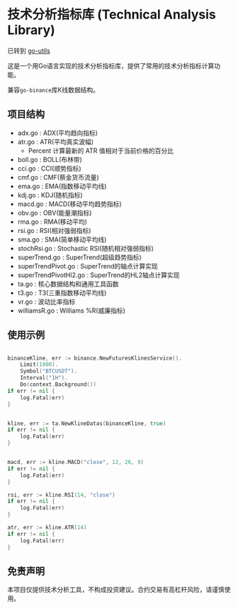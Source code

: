 # 技术分析指标库 (Technical Analysis Library)

已转到 [go-utils](https://github.com/phrynus/go-utils)

这是一个用Go语言实现的技术分析指标库，提供了常用的技术分析指标计算功能。

兼容`go-binance`库K线数据结构。

## 项目结构

- adx.go : ADX(平均趋向指标)
- atr.go : ATR(平均真实波幅)
  - Percent 计算最新的 ATR 值相对于当前价格的百分比
- boll.go : BOLL(布林带)
- cci.go : CCI(顺势指标)
- cmf.go : CMF(蔡金货币流量)
- ema.go : EMA(指数移动平均线)
- kdj.go : KDJ(随机指标)
- macd.go : MACD(移动平均趋势指标)
- obv.go : OBV(能量潮指标)
- rma.go : RMA(移动平均)
- rsi.go : RSI(相对强弱指标)
- sma.go : SMA(简单移动平均线)
- stochRsi.go : Stochastic RSI(随机相对强弱指标)
- superTrend.go : SuperTrend(超级趋势指标)
- superTrendPivot.go : SuperTrend的轴点计算实现
- superTrendPivotHl2.go : SuperTrend的HL2轴点计算实现
- ta.go : 核心数据结构和通用工具函数
- t3.go : T3(三重指数移动平均线)
- vr.go : 波动比率指标
- williamsR.go : Williams %R(威廉指标)

## 使用示例

```go

binanceKline, err := binance.NewFuturesKlinesService().  
    Limit(1000).
    Symbol("BTCUSDT").
    Interval("1H").
    Do(context.Background())
if err != nil {
    log.Fatal(err)
}


kline, err := ta.NewKlineDatas(binanceKline, true)
if err != nil {
    log.Fatal(err)
}


macd, err := kline.MACD("close", 12, 26, 9)
if err != nil {
    log.Fatal(err)
}

rsi, err := kline.RSI(14, "close")
if err != nil {
    log.Fatal(err)
}

atr, err := kline.ATR(14)
if err != nil {
    log.Fatal(err)
}
```

## 免责声明

本项目仅提供技术分析工具，不构成投资建议。合约交易有高杠杆风险，请谨慎使用。
